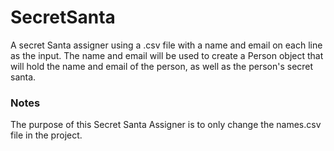 # SecretSanta
A secret Santa assigner using a .csv file with a name and email on each line as the input.  The name and email will be used to create a
Person object that will hold the name and email of the person, as well as the person's secret santa.

### Notes
The purpose of this Secret Santa Assigner is to only change the names.csv file in the project.

